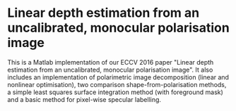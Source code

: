 # Linear depth estimation from an uncalibrated, monocular polarisation image

This is a Matlab implementation of our ECCV 2016 paper "Linear depth estimation from an uncalibrated, monocular polarisation image". It also includes an implementation of polarimetric image decomposition (linear and nonlinear optimisation), two comparison shape-from-polarisation methods, a simple least squares surface integration method (with foreground mask) and a basic method for pixel-wise specular labelling.

